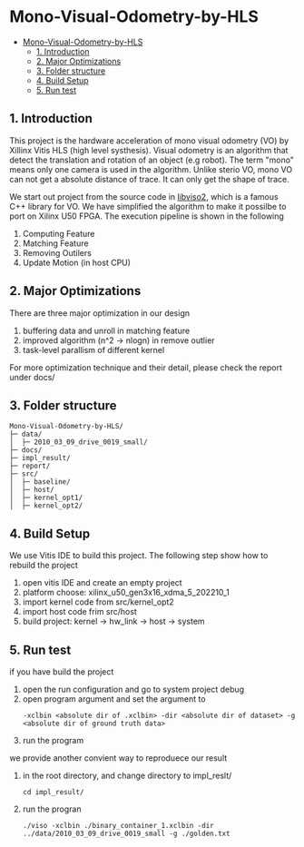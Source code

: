 # Mono-Visual-Odometry-by-HLS
- [Mono-Visual-Odometry-by-HLS](#mono-visual-odometry-by-hls)
  - [1. Introduction](#1-introduction)
  - [2. Major Optimizations](#2-major-optimizations)
  - [3. Folder structure](#3-folder-structure)
  - [4. Build Setup](#4-build-setup)
  - [5. Run test](#5-run-test)

## 1. Introduction
This project is the hardware acceleration of mono visual odometry (VO) by 
Xillinx Vitis HLS (high level systhesis). Visual odometry is an algorithm
that detect the translation and rotation of an object (e.g robot). The 
term "mono" means only one camera is used in the algorithm. Unlike sterio 
VO, mono VO can not get a absolute distance of trace. It can only get the 
shape of trace.

We start out project from the source code in [libviso2](https://www.cvlibs.net/software/libviso/), which is a famous C++ library for VO.
We have simplified the algorithm to make it possilbe to port on Xilinx U50 FPGA. The execution pipeline is shown in the following

1. Computing Feature
2. Matching Feature
3. Removing Outilers
4. Update Motion (in host CPU)

## 2. Major Optimizations
There are three major optimization in our design

1. buffering data and unroll in matching feature
2. improved algorithm (n^2 → nlogn) in remove outlier
3. task-level parallism of different kernel

For more optimization technique and their detail, please check the report under docs/

## 3. Folder structure
```
Mono-Visual-Odometry-by-HLS/
├─ data/
│  ├─ 2010_03_09_drive_0019_small/
├─ docs/
├─ impl_result/
├─ report/
├─ src/
│  ├─ baseline/
│  ├─ host/
│  ├─ kernel_opt1/
│  ├─ kernel_opt2/
```
## 4. Build Setup
We use Vitis IDE to build this project. The following step show how to rebuild the project
1. open vitis IDE and create an empty project
2. platform choose: xilinx_u50_gen3x16_xdma_5_202210_1
3. import kernel code from src/kernel_opt2
4. import host code frim src/host
5. build project: kernel → hw_link → host → system

## 5. Run test
if you have build the project
1. open the run configuration and go to system project debug
2. open program argument and set the argument to 
   ```
   -xclbin <absolute dir of .xclbin> -dir <absolute dir of dataset> -g <absolute dir of ground truth data>
   ```
3. run the program

we provide another convient way to reproduece our result
1. in the root directory, and change directory to impl_reslt/
   ```
   cd impl_result/
   ```
2. run the progran
   ```
   ./viso -xclbin ./binary_container_1.xclbin -dir ../data/2010_03_09_drive_0019_small -g ./golden.txt
   ```